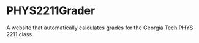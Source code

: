 # PHYS2211Grader
A website that automatically calculates grades for the Georgia Tech PHYS 2211 class

